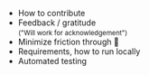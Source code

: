 ---
---

* How to contribute
* Feedback / gratitude<br /><small>("Will work for acknowledgement")</small>
* Minimize friction through :wrench:
* Requirements, how to run locally
* Automated testing
